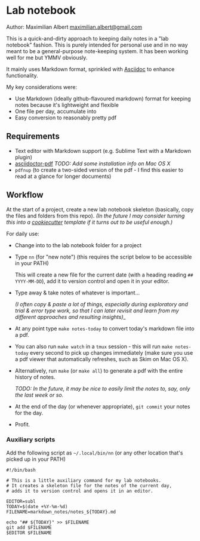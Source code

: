 Lab notebook
============

Author: Maximilian Albert <maximilian.albert@gmail.com>

This is a quick-and-dirty approach to keeping daily notes in a "lab notebook" fashion. This is purely intended for personal use and in no way meant to be a general-purpose note-keeping system. It has been working well for me but YMMV obviously.

It mainly uses Markdown format, sprinkled with [Asciidoc](http://asciidoc.org/) to enhance functionality.

My key considerations were:

- Use Markdown (ideally github-flavoured markdown) format for keeping notes because it's lightweight and flexible
- One file per day, accumulate into 
- Easy conversion to reasonably pretty pdf

## Requirements

- Text editor with Markdown support (e.g. Sublime Text with a Markdown plugin)
- [asciidoctor-pdf](https://github.com/asciidoctor/asciidoctor-pdf)
  _TODO: Add some installation info on Mac OS X_
- `pdfnup` (to create a two-sided version of the pdf - I find this easier to read at a glance for longer documents)

## Workflow

At the start of a project, create a new lab notebook skeleton (basically, copy the files and folders from this repo). _(In the future I may consider turning this into a [cookiecutter](https://github.com/audreyr/cookiecutter) template if it turns out to be useful enough.)_

For daily use:

- Change into to the lab notebook folder for a project

- Type `nn` (for "new note") (this requires the script below to be accessible in your PATH)

  This will create a new file for the current date (with a heading reading `## YYYY-MM-DD`), add it to version control and open it in your editor.

- Type away & take notes of whatever is important...

  _(I often copy & paste a lot of things, especially during exploratory and trial & error type work, so that I can later revisit and learn from my different approaches and resulting insights)__

- At any point type `make notes-today` to convert today's markdown file into a pdf.

- You can also run `make watch` in a `tmux` session - this will run `make notes-today` every second to pick up changes immediately (make sure you use a pdf viewer that automatically refreshes, such as Skim on Mac OS X).

- Alternatively, run `make` (or `make all`) to generate a pdf with the entire history of notes.

  _TODO: In the future, it may be nice to easily limit the notes to, say, only the last week or so._

- At the end of the day (or whenever appropriate), `git commit` your notes for the day.

- Profit.


### Auxiliary scripts

Add the following script as `~/.local/bin/nn` (or any other location that's picked up in your PATH)

```
#!/bin/bash

# This is a little auxiliary command for my lab notebooks.
# It creates a skeleton file for the notes of the current day,
# adds it to version control and opens it in an editor.

EDITOR=subl
TODAY=$(date +%Y-%m-%d)
FILENAME=markdown_notes/notes_${TODAY}.md

echo "## ${TODAY}" >> $FILENAME
git add $FILENAME
$EDITOR $FILENAME
```
